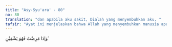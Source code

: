 ```yaml
---
title: "Asy-Syu'ara' - 80"
no: 80
translation: "dan apabila aku sakit, Dialah yang menyembuhkan aku, "
tafsir: "Ayat ini menjelaskan bahwa Allah yang menyembuhkan manusia apabila ia sakit. Allah berkuasa menyembuhkan penyakit apa saja yang diderita oleh seseorang. Meskipun begitu, manusia juga harus mencari tahu cara untuk memperoleh kesembuhan itu.\n\nImam Jamaluddin al-Qasimi dalam tafsirnya menguraikan bahwa ayat ini menggambarkan tata susila seorang hamba Allah kepada Khaliknya. Sebab penyakit itu kadang-kadang akibat dari perbuatan manusia sendiri, umpamanya disebabkan oleh pelanggaran terhadap norma-norma kesehatan, atau pola hidup sehari-hari, maka serangan penyakit terhadap tubuh tidak dapat dielakkan. Sebaliknya yang berhak menyembuhkan penyakit adalah Allah semata. Bila orang sakit merasakan yang demikian waktu ia menderita sakit, maka ia akan menghayati benar nikmat-nikmat Allah setelah ia sembuh dari penyakit tersebut. Kenyataan memang membuktikan, kebanyakan manusia terserang penyakit disebabkan kurang memperhatikan norma-norma kesehatan yang berlaku."
---
```


وَاِذَا مَرِضْتُ فَهُوَ يَشْفِيْنِ ۙ  
